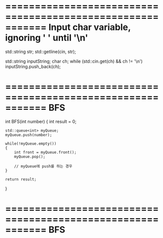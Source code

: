 ===========================================================
Input char variable, ignoring ' ' until '\n'
===========================================================

std::string str;
std::getline(cin, str);

std::string inputString; char ch;
while (std::cin.get(ch) && ch != '\n')
	inputString.push_back(ch);

===========================================================
BFS
===========================================================

int BFS(int number)
{
    int result = 0;

    std::queue<int> myQueue;
    myQueue.push(number);

    while(!myQueue.empty())
    {
        int front = myQueue.front();
        myQueue.pop();

        // myQueue에 push를 하는 경우
    }

    return result;
}


===========================================================
BFS
===========================================================